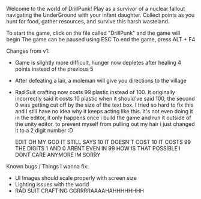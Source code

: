 Welcome to the world of DrillPunk! Play as a survivor of a nuclear fallout
navigating the UnderGround with your infant daughter. Collect points as
you hunt for food, gather resources, and survive this harsh wasteland.

To start the game, click on the file called "DrillPunk" and the game will begin
The game can be paused using ESC
To end the game, press ALT + F4

Changes from v1:

- Game is slightly more difficult, hunger now depletes after healing 4 points
  instead of the previous 5
- After defeating a lair, a moleman will give you directions to the village
- Rad Suit crafting now costs 99 plastic instead of 100. It originally 
  incorrectly said it costs 10 plastic when it should've said 100, the second 0
  was getting cut off by the size of the text box. I tried so hard to fix this 
  and I still have no idea why it keeps acting like this. it's not even doing 
  it in the editor, it only happens once i build the game and run it outside of 
  the unity editor. to prevent myself from pulling out my hair i just changed 
  it to a 2 digit number :D

  EDIT OH MY GOD IT STILL SAYS 10 IT DOESN'T COST 10 IT COSTS 99 THE DIGITS 1 
  AND 0 ARENT EVEN IN 99 HOW IS THAT POSSIBLE I DONT CARE ANYMORE IM SORRY

Known bugs / Things I wanna fix:

- UI Images should scale properly with screen size
- Lighting issues with the world
- RAD SUIT CRAFTING GGRRRRAAAAHAHHHHHHHH
